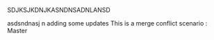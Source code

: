 SDJKSJKDNJKASNDNSADNLANSD






asdsndnasj n adding some updates
This is a merge conflict scenario : Master

